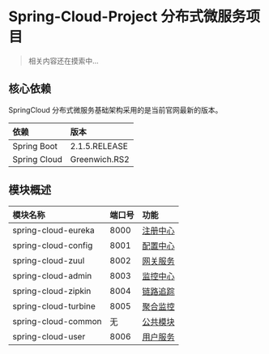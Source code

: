 # Spring-Cloud-Project 分布式微服务项目


> 相关内容还在摸索中...

## 核心依赖

SpringCloud 分布式微服务基础架构采用的是当前官网最新的版本。

| 依赖 | 版本 |
|:--|:--|
| Spring Boot | 2.1.5.RELEASE |
| Spring Cloud | Greenwich.RS2 |

## 模块概述

| 模块名称 | 端口号 | 功能 |
|:--|:--|:--|
| spring-cloud-eureka | 8000 | [注册中心](./spring-cloud-eureka/README.md) |
| spring-cloud-config | 8001 | [配置中心](./spring-cloud-config/README.md) |
| spring-cloud-zuul | 8002 | [网关服务](./spring-cloud-zuul/README.md) |
| spring-cloud-admin | 8003 | [监控中心](./spring-cloud-admin/README.md) |
| spring-cloud-zipkin | 8004 | [链路追踪](./spring-cloud-zipkin/README.md) |
| spring-cloud-turbine | 8005 | [聚合监控](./spring-cloud-turbine/README.md) |
| spring-cloud-common | 无 | [公共模块](./spring-cloud-common/README.md) |
| spring-cloud-user | 8006 | [用户服务](./spring-cloud-user/README.md) |
